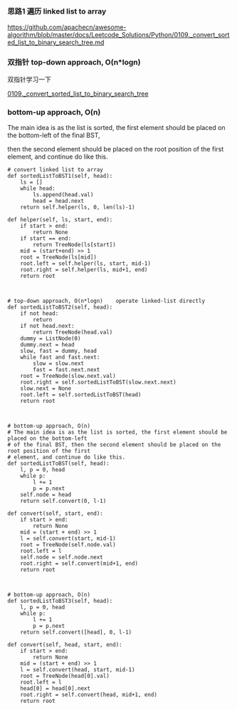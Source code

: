 ### 思路1 遍历 linked list to array 

https://github.com/apachecn/awesome-algorithm/blob/master/docs/Leetcode_Solutions/Python/0109._convert_sorted_list_to_binary_search_tree.md

### 双指针 top-down approach, O(n*logn)

双指针学习一下

[0109._convert_sorted_list_to_binary_search_tree](https://leetcode.com/problems/convert-sorted-list-to-binary-search-tree/discuss/35526/Python-solutions-(convert-to-array-first-top-down-approach-bottom-up-approach))

### bottom-up approach, O(n)

The main idea is as the list is sorted, the first element should be placed on the bottom-left of the final BST, 

then the second element should be placed on the root position of the first element, and continue do like this.


```python3
# convert linked list to array 
def sortedListToBST1(self, head):
    ls = []
    while head:
        ls.append(head.val)
        head = head.next
    return self.helper(ls, 0, len(ls)-1)

def helper(self, ls, start, end):
    if start > end:
        return None
    if start == end:
        return TreeNode(ls[start])
    mid = (start+end) >> 1
    root = TreeNode(ls[mid])
    root.left = self.helper(ls, start, mid-1)
    root.right = self.helper(ls, mid+1, end)
    return root



# top-down approach, O(n*logn)    operate linked-list directly
def sortedListToBST2(self, head):
    if not head:
        return 
    if not head.next:
        return TreeNode(head.val)
    dummy = ListNode(0)
    dummy.next = head
    slow, fast = dummy, head
    while fast and fast.next:
        slow = slow.next
        fast = fast.next.next
    root = TreeNode(slow.next.val)
    root.right = self.sortedListToBST(slow.next.next)
    slow.next = None
    root.left = self.sortedListToBST(head)
    return root
    


# bottom-up approach, O(n) 
# The main idea is as the list is sorted, the first element should be placed on the bottom-left 
# of the final BST, then the second element should be placed on the root position of the first 
# element, and continue do like this.
def sortedListToBST(self, head):
    l, p = 0, head
    while p:
        l += 1
        p = p.next
    self.node = head
    return self.convert(0, l-1)
    
def convert(self, start, end):
    if start > end:
        return None
    mid = (start + end) >> 1
    l = self.convert(start, mid-1)
    root = TreeNode(self.node.val)
    root.left = l
    self.node = self.node.next 
    root.right = self.convert(mid+1, end)
    return root



# bottom-up approach, O(n)
def sortedListToBST3(self, head):
    l, p = 0, head
    while p:
        l += 1
        p = p.next
    return self.convert([head], 0, l-1)
    
def convert(self, head, start, end):
    if start > end:
        return None
    mid = (start + end) >> 1
    l = self.convert(head, start, mid-1)
    root = TreeNode(head[0].val)
    root.left = l
    head[0] = head[0].next 
    root.right = self.convert(head, mid+1, end)
    return root
```
